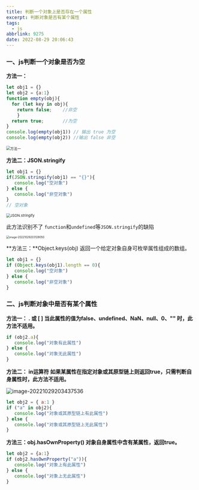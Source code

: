 ```yaml
---
title: 判断一个对象上是否存在一个属性
excerpt: 判断对象是否有某个属性
tags:
  - js
abbrlink: 9275
date: 2022-08-29 20:06:43
---
```


### 一、js判断一个对象是否为空

**方法一：**

```javascript
let obj1 = {}
let obj2 = {a:1}
function empty(obj){
  for (let key in obj){
    return false;    //非空
	}
  return true;       //为空
}
console.log(empty(obj1)) // 输出 true 为空
console.log(empty(obj2)) //输出 false 非空
```

<img src="https://huyu-blog.oss-cn-hangzhou.aliyuncs.com/img/image-20221029201350245.png?x-oss-process=style/huyu" alt="方法一" style="zoom:67%;" />

**方法二：JSON.stringify**

```javascript
let obj1 = {}
if(JSON.stringify(obj1) == "{}"){
   console.log("空对象")
} else {
   console.log("非空对象")
}
// 空对象
```

<img src="https://huyu-blog.oss-cn-hangzhou.aliyuncs.com/img/image-20221029201932296.png?x-oss-process=style/huyu" alt="JSON.stringify" style="zoom:67%;" />

此方法识别不了 `function`和`undefined`等`JSON.stringify`的缺陷

<img src="https://huyu-blog.oss-cn-hangzhou.aliyuncs.com/img/image-20221029203128050.png?x-oss-process=style/huyu" alt="image-20221029203128050" style="zoom: 50%;" />

**方法三：**Object.keys(obj) 返回一个给定对象自身可枚举属性组成的数组。

```js
let obj1 = {}
if (Object.keys(obj1).length == 0){
   console.log("空对象")
} else {
   console.log("非空对象")
}
```

### 二、js判断对象中是否有某个属性

**方法一： . 或 [ ] 当此属性的值为false、undefined、NaN、null、0、"" 时，此方法不适用。**

```js
if (obj2.a){
   console.log("对象有此属性")
} else {
   console.log("对象无此属性")
}
```

**方法二： in运算符 如果某属性在指定对象或其原型链上则返回true，只需判断自身属性时，此方法不适用。**

![image-20221029203437536](https://huyu-blog.oss-cn-hangzhou.aliyuncs.com/img/image-20221029203437536.png?x-oss-process=style/huyu)

```javascript
let obj2 = { a:1 }
if ("a" in obj2){
   console.log("对象或其原型链上有此属性")
} else {
   console.log("对象或其原型链上无此属性")
}
```

**方法三：obj.hasOwnProperty() 对象自身属性中含有某属性，返回true。**

```javascript
let obj2 = {a:1}
if (obj2.hasOwnProperty("a")){
   console.log("对象上有此属性")
} else {
   console.log("对象上无此属性")
}
```
